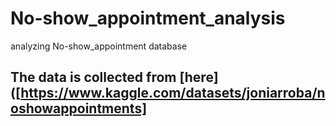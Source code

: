 # No-show_appointment_analysis
analyzing No-show_appointment database

## The data is collected from  [here]([https://www.kaggle.com/datasets/joniarroba/noshowappointments]
